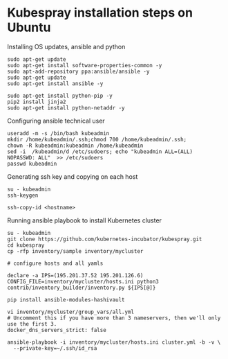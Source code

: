 # Kubespray installation steps on Ubuntu

Installing OS updates, ansible and python

```
sudo apt-get update
sudo apt-get install software-properties-common -y
sudo apt-add-repository ppa:ansible/ansible -y
sudo apt-get update
sudo apt-get install ansible -y

sudo apt-get install python-pip -y
pip2 install jinja2
sudo apt-get install python-netaddr -y
```

Configuring ansible technical user

```
useradd -m -s /bin/bash kubeadmin
mkdir /home/kubeadmin/.ssh;chmod 700 /home/kubeadmin/.ssh;
chown -R kubeadmin:kubeadmin /home/kubeadmin
sed -i  /kubeadmin/d /etc/sudoers; echo "kubeadmin ALL=(ALL)      NOPASSWD: ALL"  >> /etc/sudoers
passwd kubeadmin
```

Generating ssh key and copying on each host

```
su - kubeadmin
ssh-keygen

ssh-copy-id <hostname>
```

Running ansible playbook to install Kubernetes cluster

```
su - kubeadmin
git clone https://github.com/kubernetes-incubator/kubespray.git
cd kubespray
cp -rfp inventory/sample inventory/mycluster

# configure hosts and all yamls

declare -a IPS=(195.201.37.52 195.201.126.6)
CONFIG_FILE=inventory/mycluster/hosts.ini python3 contrib/inventory_builder/inventory.py ${IPS[@]}

pip install ansible-modules-hashivault

vi inventory/mycluster/group_vars/all.yml
# Uncomment this if you have more than 3 nameservers, then we'll only use the first 3.
docker_dns_servers_strict: false

ansible-playbook -i inventory/mycluster/hosts.ini cluster.yml -b -v \
  --private-key=~/.ssh/id_rsa
```
